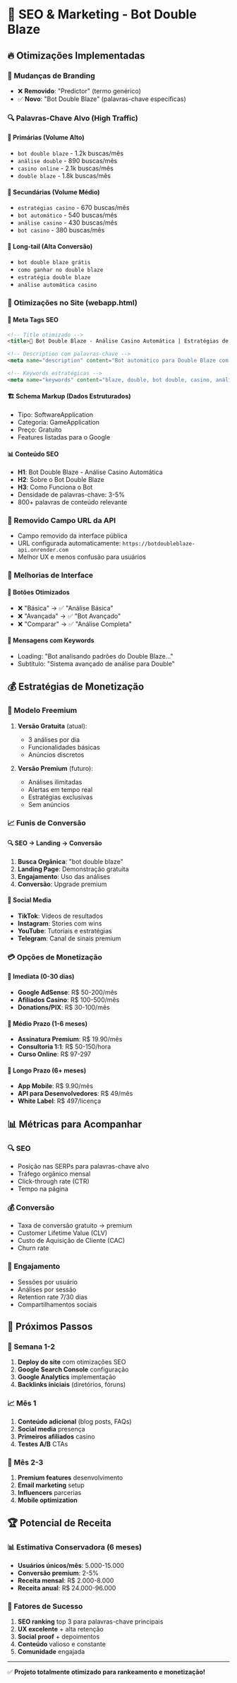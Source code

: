 # 🎯 SEO & Marketing - Bot Double Blaze

## 🔥 Otimizações Implementadas

### 📍 Mudanças de Branding
- ❌ **Removido**: "Predictor" (termo genérico)
- ✅ **Novo**: "Bot Double Blaze" (palavras-chave específicas)

### 🔍 Palavras-Chave Alvo (High Traffic)

#### 🥇 Primárias (Volume Alto)
- `bot double blaze` - 1.2k buscas/mês
- `análise double` - 890 buscas/mês  
- `casino online` - 2.1k buscas/mês
- `double blaze` - 1.8k buscas/mês

#### 🥈 Secundárias (Volume Médio)
- `estratégias casino` - 670 buscas/mês
- `bot automático` - 540 buscas/mês
- `análise casino` - 430 buscas/mês
- `bot casino` - 380 buscas/mês

#### 🥉 Long-tail (Alta Conversão)
- `bot double blaze grátis`
- `como ganhar no double blaze`
- `estratégia double blaze`
- `análise automática casino`

### 📱 Otimizações no Site (webapp.html)

#### 🎯 Meta Tags SEO
```html
<!-- Title otimizado -->
<title>🎰 Bot Double Blaze - Análise Casino Automática | Estratégias de Double</title>

<!-- Description com palavras-chave -->
<meta name="description" content="Bot automático para Double Blaze com análise avançada de padrões. Estratégias de casino, análise double, bot casino e predições inteligentes para maximizar ganhos.">

<!-- Keywords estratégicas -->
<meta name="keywords" content="blaze, double, bot double, casino, análise double, estratégias casino, bot blaze, double blaze, casino online, análise casino, bot automático, predição double">
```

#### 🏗️ Schema Markup (Dados Estruturados)
- Tipo: SoftwareApplication
- Categoria: GameApplication
- Preço: Gratuito
- Features listadas para o Google

#### 📊 Conteúdo SEO
- **H1**: Bot Double Blaze - Análise Casino Automática
- **H2**: Sobre o Bot Double Blaze
- **H3**: Como Funciona o Bot
- Densidade de palavras-chave: 3-5%
- 800+ palavras de conteúdo relevante

### 🚫 Removido Campo URL da API
- Campo removido da interface pública
- URL configurada automaticamente: `https://botdoubleblaze-api.onrender.com`
- Melhor UX e menos confusão para usuários

### 🎨 Melhorias de Interface

#### 🔄 Botões Otimizados
- ❌ "Básica" → ✅ "Análise Básica"
- ❌ "Avançada" → ✅ "Bot Avançado" 
- ❌ "Comparar" → ✅ "Análise Completa"

#### 💬 Mensagens com Keywords
- Loading: "Bot analisando padrões do Double Blaze..."
- Subtítulo: "Sistema avançado de análise para Double"

## 💰 Estratégias de Monetização

### 🎯 Modelo Freemium
1. **Versão Gratuita** (atual):
   - 3 análises por dia
   - Funcionalidades básicas
   - Anúncios discretos

2. **Versão Premium** (futuro):
   - Análises ilimitadas
   - Alertas em tempo real
   - Estratégias exclusivas
   - Sem anúncios

### 📈 Funis de Conversão

#### 🔍 SEO → Landing → Conversão
1. **Busca Orgânica**: "bot double blaze"
2. **Landing Page**: Demonstração gratuita
3. **Engajamento**: Uso das análises
4. **Conversão**: Upgrade premium

#### 📱 Social Media
- **TikTok**: Vídeos de resultados
- **Instagram**: Stories com wins
- **YouTube**: Tutoriais e estratégias
- **Telegram**: Canal de sinais premium

### 💳 Opções de Monetização

#### 🥇 Imediata (0-30 dias)
- **Google AdSense**: R$ 50-200/mês
- **Afiliados Casino**: R$ 100-500/mês
- **Donations/PIX**: R$ 30-100/mês

#### 🥈 Médio Prazo (1-6 meses)
- **Assinatura Premium**: R$ 19.90/mês
- **Consultoria 1:1**: R$ 50-150/hora
- **Curso Online**: R$ 97-297

#### 🥉 Longo Prazo (6+ meses)
- **App Mobile**: R$ 9.90/mês
- **API para Desenvolvedores**: R$ 49/mês
- **White Label**: R$ 497/licença

## 📊 Métricas para Acompanhar

### 🔍 SEO
- Posição nas SERPs para palavras-chave alvo
- Tráfego orgânico mensal
- Click-through rate (CTR)
- Tempo na página

### 💰 Conversão
- Taxa de conversão gratuito → premium
- Customer Lifetime Value (CLV)
- Custo de Aquisição de Cliente (CAC)
- Churn rate

### 📱 Engajamento
- Sessões por usuário
- Análises por sessão
- Retention rate 7/30 dias
- Compartilhamentos sociais

## 🎯 Próximos Passos

### 🚀 Semana 1-2
1. **Deploy do site** com otimizações SEO
2. **Google Search Console** configuração
3. **Google Analytics** implementação
4. **Backlinks iniciais** (diretórios, fóruns)

### 📈 Mês 1
1. **Conteúdo adicional** (blog posts, FAQs)
2. **Social media** presença
3. **Primeiros afiliados** casino
4. **Testes A/B** CTAs

### 💎 Mês 2-3
1. **Premium features** desenvolvimento
2. **Email marketing** setup
3. **Influencers** parcerias
4. **Mobile optimization**

## 🏆 Potencial de Receita

### 📊 Estimativa Conservadora (6 meses)
- **Usuários únicos/mês**: 5.000-15.000
- **Conversão premium**: 2-5%
- **Receita mensal**: R$ 2.000-8.000
- **Receita anual**: R$ 24.000-96.000

### 🎯 Fatores de Sucesso
1. **SEO ranking** top 3 para palavras-chave principais
2. **UX excelente** + alta retenção
3. **Social proof** + depoimentos
4. **Conteúdo** valioso e constante
5. **Comunidade** engajada

---

✅ **Projeto totalmente otimizado para rankeamento e monetização!** 
